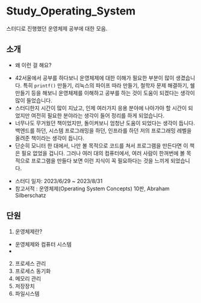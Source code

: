 # Study_Operating_System
스터디로 진행했던 운영체제 공부에 대한 모음.

## 소개
* 왜 이런 걸 해요?
- 42서울에서 공부를 하다보니 운영체제에 대한 이해가 필요한 부분이 많이 생겼습니다. 특히 `printf()` 만들기, 리눅스의 파이프 따라 만들기, 철학자 문제 해결하기, 쉘 만들기 등을 해보니 운영체제를 이해하고 공부를 하는 것이 도움이 되겠다는 생각이 많이 들었습니다.
- 스터디한지 시간이 많이 지났고, 인제 여러가지 응용 분야에 나아가야 할 시간이 되었지만 여전히 필요한 분야라는 생각이 들어 정리를 하게 되었습니다.
- 너무나도 무거웠던 책이었지만, 돌이켜보니 엄청난 도움이 되었다는 생각이 듭니다. 백엔드를 하던, 시스템 프로그래밍을 하던, 인프라를 하던 저의 프로그래밍 레벨을 올려준 책이라는 생각이 듭니다.
- 단순히 모니터 한 대에서, 나만 볼 목적으로 코드를 쳐서 프로그램을 만든다면 이 책은 필요 없었을 겁니다. 그러나 여러 대의 컴퓨터에서, 여러 사람이 한꺼번에 볼 목적으로 프로그램을 만들다 보면 이런 지식이 꼭 필요하다는 것을 느끼게 되었습니다.

* 스터디 일자: 2023/6/29 ~ 2023/8/31
* 참고서적 : 운영체제(Operating System Concepts) 10판, Abraham Silberschatz 

## 단원
1. 운영체제란?
- 운영체제와 컴퓨터 시스템
- 
2. 프로세스 관리
3. 프로세스 동기화
4. 메모리 관리
5. 저장장치
6. 파일시스템